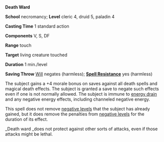  **Death Ward**

**School** necromancy; **Level** cleric 4, druid 5, paladin 4

**Casting Time** 1 standard action

**Components** V, S, DF

**Range** touch

**Target** living creature touched

**Duration** 1 min./level

**Saving Throw** [Will](../combat.html#_will) negates (harmless); **[Spell Resistance](../glossary.html#_spell-resistance)** yes (harmless)

The subject gains a +4 morale bonus on saves against all death spells and magical death effects. The subject is granted a save to negate such effects even if one is not normally allowed. The subject is immune to [energy drain](../glossary.html#_energy-drain-and-negative-levels) and any negative energy effects, including channeled negative energy.

This spell does not remove [negative levels](../glossary.html#_energy-drain-and-negative-levels) that the subject has already gained, but it does remove the penalties from [negative levels](../glossary.html#_energy-drain-and-negative-levels) for the duration of its effect.

_Death ward _does not protect against other sorts of attacks, even if those attacks might be lethal.

